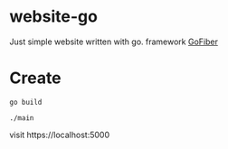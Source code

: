 # website-go
Just simple website written with go. framework [GoFiber](https://gofiber.io)

# Create

```
go build
```

```
./main
```

visit https://localhost:5000
